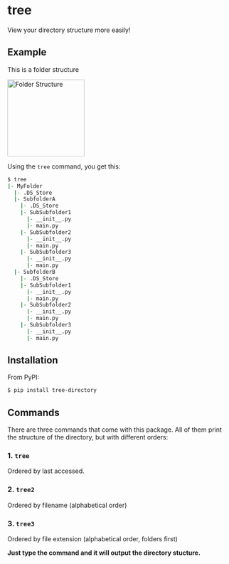 # tree
View your directory structure more easily!

## Example

This is a folder structure

<img width="173" alt="Folder Structure" src="https://user-images.githubusercontent.com/55329600/189335278-d14713d2-ec59-423a-a5a1-4c3b7b0c9fbb.png">

Using the `tree` command, you get this:

```zsh
$ tree
|- MyFolder
  |- .DS_Store
  |- SubfolderA
    |- .DS_Store
    |- SubSubfolder1
      |- __init__.py
      |- main.py
    |- SubSubfolder2
      |- __init__.py
      |- main.py
    |- SubSubfolder3
      |- __init__.py
      |- main.py
  |- SubfolderB
    |- .DS_Store
    |- SubSubfolder1
      |- __init__.py
      |- main.py
    |- SubSubfolder2
      |- __init__.py
      |- main.py
    |- SubSubfolder3
      |- __init__.py
      |- main.py
```

## Installation

From PyPI:

```zsh
$ pip install tree-directory
```

## Commands

There are three commands that come with this package. All of them print the structure of the directory, but with different orders:

### 1. `tree`

Ordered by last accessed.

### 2. `tree2`

Ordered by filename (alphabetical order)

### 3. `tree3`

Ordered by file extension (alphabetical order, folders first)

**Just type the command and it will output the directory stucture.**
